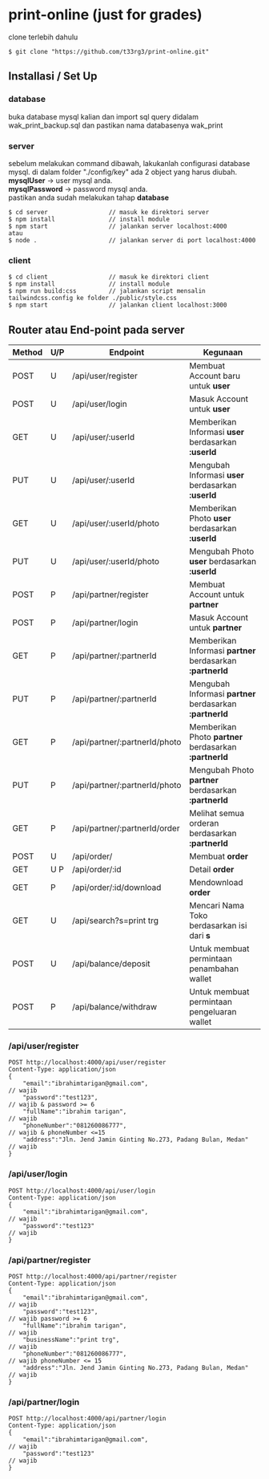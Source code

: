 # print-online (just for grades)
clone terlebih dahulu
```
$ git clone "https://github.com/t33rg3/print-online.git"
```

## Installasi / Set Up

### database
buka database mysql kalian dan import sql query didalam wak_print_backup.sql dan 
pastikan nama databasenya wak_print

### server
sebelum melakukan command dibawah, lakukanlah configurasi database mysql.
di dalam folder "./config/key" ada 2 object yang harus diubah.    
**mysqlUser** -> user mysql anda.  
**mysqlPassword** -> password mysql anda.  
pastikan anda sudah melakukan tahap **database**
```
$ cd server                 // masuk ke direktori server
$ npm install               // install module
$ npm start                 // jalankan server localhost:4000
atau
$ node .                    // jalankan server di port localhost:4000
```

### client
```
$ cd client                 // masuk ke direktori client
$ npm install               // install module
$ npm run build:css         // jalankan script mensalin tailwindcss.config ke folder ./public/style.css
$ npm start                 // jalankan client localhost:3000
```

## Router atau End-point pada server
| Method    | U/P | Endpoint                      | Kegunaan                                                    |
|-----------|-----|-------------------------------|-------------------------------------------------------------|
| POST      |  U  | /api/user/register            | Membuat Account baru untuk **user**                         |
| POST      |  U  | /api/user/login               | Masuk Account untuk **user**                                |
| GET       |  U  | /api/user/:userId             | Memberikan Informasi **user** berdasarkan **:userId**       |
| PUT       |  U  | /api/user/:userId             | Mengubah Informasi **user** berdasarkan **:userId**         |
| GET       |  U  | /api/user/:userId/photo       | Memberikan Photo **user** berdasarkan **:userId**           |
| PUT       |  U  | /api/user/:userId/photo       | Mengubah Photo **user** berdasarkan **:userId**             |
| POST      |  P  | /api/partner/register         | Membuat Account untuk **partner**                           |
| POST      |  P  | /api/partner/login            | Masuk Account untuk **partner**                             |
| GET       |  P  | /api/partner/:partnerId       | Memberikan Informasi **partner** berdasarkan **:partnerId** |
| PUT       |  P  | /api/partner/:partnerId       | Mengubah Informasi **partner** berdasarkan **:partnerId**   |
| GET       |  P  | /api/partner/:partnerId/photo | Memberikan Photo **partner** berdasarkan **:partnerId**     |
| PUT       |  P  | /api/partner/:partnerId/photo | Mengubah Photo **partner** berdasarkan **:partnerId**       |
| GET       |  P  | /api/partner/:partnerId/order | Melihat semua orderan berdasarkan **:partnerId**            |
| POST      |  U  | /api/order/                   | Membuat **order**                                           |
| GET       | U P | /api/order/:id                | Detail **order**                                            |
| GET       |  P  | /api/order/:id/download       | Mendownload **order**                                       |
| GET       |  U  |/api/search?s=print trg        | Mencari Nama Toko berdasarkan isi dari **s**                |
| POST      |  U  |/api/balance/deposit           | Untuk membuat permintaan penambahan wallet                  |
| POST      |  P  |/api/balance/withdraw          | Untuk membuat permintaan pengeluaran wallet                 |

### /api/user/register
```
POST http://localhost:4000/api/user/register
Content-Type: application/json
{
    "email":"ibrahimtarigan@gmail.com",                                 // wajib
    "password":"test123",                                               // wajib & password >= 6
    "fullName":"ibrahim tarigan",                                       // wajib
    "phoneNumber":"081260086777",                                       // wajib & phoneNumber <=15
    "address":"Jln. Jend Jamin Ginting No.273, Padang Bulan, Medan"     // wajib
}
```

### /api/user/login
```
POST http://localhost:4000/api/user/login
Content-Type: application/json
{
    "email":"ibrahimtarigan@gmail.com",                                 // wajib
    "password":"test123"                                                // wajib
}
```

### /api/partner/register
```
POST http://localhost:4000/api/partner/register
Content-Type: application/json
{
    "email":"ibrahimtarigan@gmail.com",                                 // wajib
    "password":"test123",                                               // wajib password >= 6
    "fullName":"ibrahim tarigan",                                       // wajib
    "businessName":"print trg",                                         // wajib
    "phoneNumber":"081260086777",                                       // wajib phoneNumber <= 15
    "address":"Jln. Jend Jamin Ginting No.273, Padang Bulan, Medan"     // wajib 
}
```

### /api/partner/login
```
POST http://localhost:4000/api/partner/login
Content-Type: application/json
{
    "email":"ibrahimtarigan@gmail.com",                                 // wajib 
    "password":"test123"                                                // wajib 
}
```
